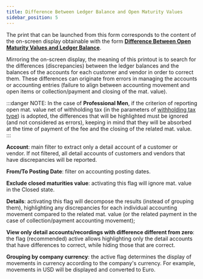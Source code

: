 ```yaml
---
title: Difference Between Ledger Balance and Open Maturity Values
sidebar_position: 5
---
```


The print that can be launched from this form corresponds to the content of the on-screen display obtainable with the form **[Difference Between Open Maturity Values and Ledger Balance](/docs/finance-area/maturity-values/maturity-values/difference-between-maturity-value-and-ledger-balance)**.

Mirroring the on-screen display, the meaning of this printout is to search for the differences (discrepancies) between the ledger balances and the balances of the accounts for each customer and vendor in order to correct them. These differences can originate from errors in managing the accounts or accounting entries (failure to align between accounting movement and open items or collection/payment and closing of the mat. value).

:::danger NOTE:
In the case of **Professional Men**, if the criterion of reporting open mat. value net of withholding tax (in the parameters of [withholding tax type](/docs/configurations/tables/finance/withholding-tax-types)) is adopted, the differences that will be highlighted must be ignored (and not considered as errors), keeping in mind that they will be absorbed at the time of payment of the fee and the closing of the related mat. value.
:::


**Account**: main filter to extract only a detail account of a customer or vendor. If not filtered, all detail accounts of customers and vendors that have discrepancies will be reported.

**From/To Posting Date**: filter on accounting posting dates.

**Exclude closed maturities value**: activating this flag will ignore mat. value in the Closed state.

**Details**: activating this flag will decompose the results (instead of grouping them), highlighting any discrepancies for each individual accounting movement compared to the related mat. value (or the related payment in the case of collection/payment accounting movement);

**View only detail accounts/recordings with difference different from zero**: the flag (recommended) active allows highlighting only the detail accounts that have differences to correct, while hiding those that are correct.

**Grouping by company currency**: the active flag determines the display of movements in currency according to the company's currency. For example, movements in USD will be displayed and converted to Euro.